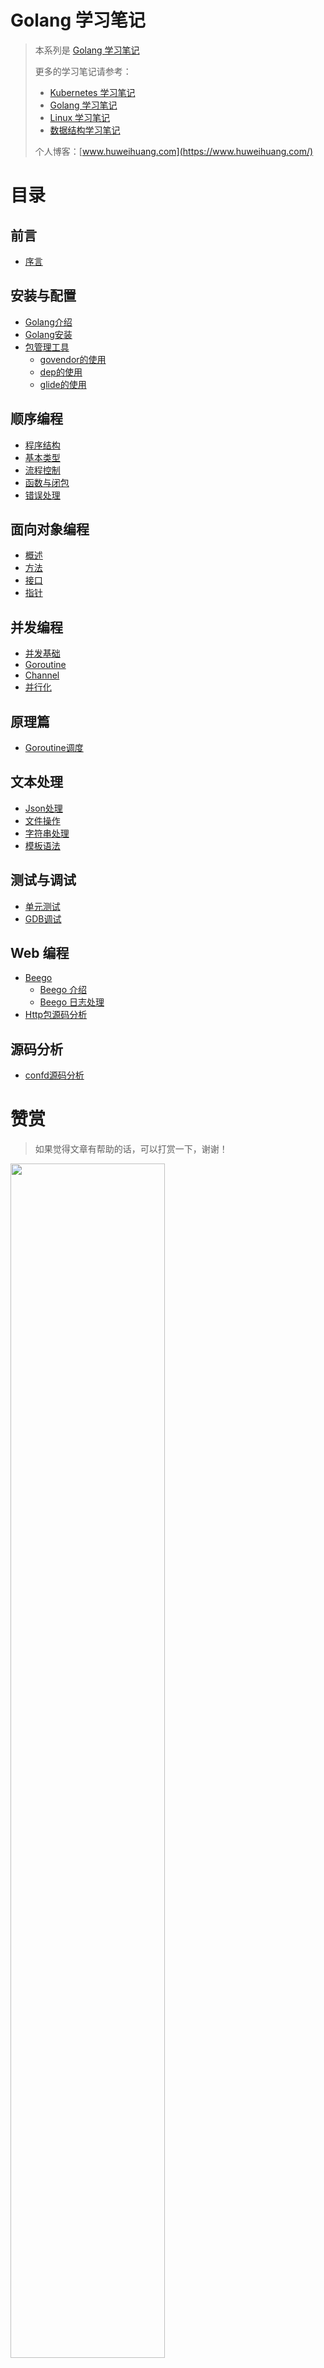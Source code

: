 # Golang 学习笔记

> 本系列是 [Golang 学习笔记](https://www.huweihuang.com/golang-notes/)
> 
> 更多的学习笔记请参考：
> - [Kubernetes 学习笔记](https://www.huweihuang.com/kubernetes-notes/)
> - [Golang 学习笔记](https://www.huweihuang.com/golang-notes/)
> - [Linux 学习笔记](https://www.huweihuang.com/linux-notes/)
> - [数据结构学习笔记](https://www.huweihuang.com/data-structure-notes/)
>
> 个人博客：[www.huweihuang.com](https://www.huweihuang.com/)


# 目录

## 前言

* [序言](README.md)

## 安装与配置

* [Golang介绍](introduction/golang.md)
* [Golang安装](introduction/install.md)
* [包管理工具]()
    * [govendor的使用](introduction/package/govendor-usage.md)
    * [dep的使用](introduction/package/dep-usage.md)
    * [glide的使用](introduction/package/glide-usage.md)

## 顺序编程

* [程序结构](basis/program-structure.md)
* [基本类型](basis/data-types.md)
* [流程控制](basis/control-structures.md)
* [函数与闭包](basis/functions.md)
* [错误处理](basis/errors.md)

## 面向对象编程

* [概述](oop/oop.md)
* [方法](oop/method.md)
* [接口](oop/interface.md)
* [指针](oop/pointer.md)

## 并发编程

* [并发基础](concurrency/concurrency.md)
* [Goroutine](concurrency/goroutine.md)
* [Channel](concurrency/channel.md)
* [并行化](concurrency/parallelization.md)

## 原理篇

* [Goroutine调度](principle/go-scheduler.md)

## 文本处理

* [Json处理](text/json.md)
* [文件操作](text/file.md)
* [字符串处理](text/string.md)
* [模板语法](text/template.md)

## 测试与调试

* [单元测试](test/test.md)
* [GDB调试](test/gdb.md)

## Web 编程

* [Beego]()
    * [Beego 介绍](web/beego/beego-introduction.md)
    * [Beego 日志处理](web/beego/beego-log.md)
* [Http包源码分析](web/golang-http-execution-flow.md)

## 源码分析

* [confd源码分析](code/confd-code-analysis.md)


# 赞赏

> 如果觉得文章有帮助的话，可以打赏一下，谢谢！

<img src="https://res.cloudinary.com/dqxtn0ick/image/upload/v1551599963/blog/donate.jpg" width="70%"/>
